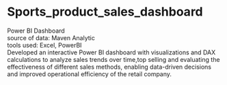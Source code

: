 # Sports_product_sales_dashboard
Power BI Dashboard <br/>
source of data: Maven Analytic <br/>
tools used: Excel, PowerBI <br/>
Developed an interactive Power BI dashboard with visualizations and DAX calculations to analyze sales trends over time,top selling and evaluating the effectiveness of different sales methods, enabling data-driven decisions and improved operational efficiency of the retail company.
